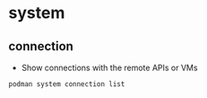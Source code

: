# system

## connection

- Show connections with the remote APIs or VMs

```shell
podman system connection list
```

